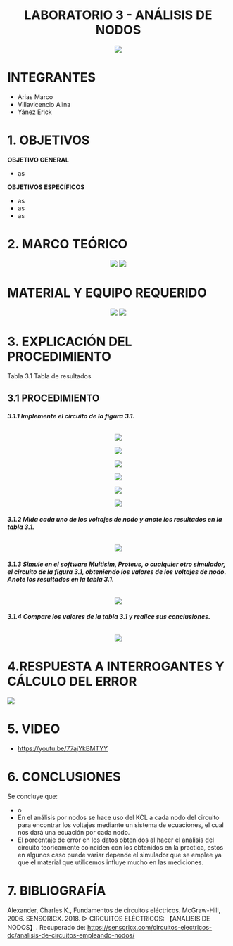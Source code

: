<div align="center">

# LABORATORIO 3 - ANÁLISIS DE NODOS

![](https://github.com/erickyanez1/IMAGENES-DEBER-1/blob/main/espe.png) 

</div>

# **INTEGRANTES**

- Arias Marco
- Villavicencio Alina
- Yánez Erick


# **1. OBJETIVOS**

**OBJETIVO GENERAL**
  - as
 
 **OBJETIVOS ESPECÍFICOS**
  - as
  - as
  - as

# **2. MARCO TEÓRICO**

<div align="center">
  
  ![](https://github.com/erickyanez1/LABORATORIO3/blob/main/IMG/MarcoTeorico_1.png)
![](https://github.com/erickyanez1/LABORATORIO3/blob/main/IMG/MarcoTeorico_2.png)
  
</div>
  
# MATERIAL Y EQUIPO REQUERIDO

<div align="center">
  
![](https://github.com/erickyanez1/LABORATORIO3/blob/main/IMG/Materiales.png)
![](https://github.com/erickyanez1/LABORATORIO3/blob/main/IMG/Tabla%20materiales.png)
 
</div>

# **3. EXPLICACIÓN DEL PROCEDIMIENTO**

Tabla 3.1 Tabla de resultados


## **3.1 PROCEDIMIENTO**

###### **3.1.1 Implemente el circuito de la figura 3.1.**

<div align="center">

![](https://github.com/erickyanez1/LABORATORIO3/blob/main/IMG/3.1.PNG)
  
![](https://github.com/erickyanez1/LABORATORIO3/blob/main/IMG/circuito.jpg) 

![](https://github.com/erickyanez1/LABORATORIO3/blob/main/IMG/cap1.PNG)

![](https://github.com/erickyanez1/LABORATORIO3/blob/main/IMG/cap2.PNG)

![](https://github.com/erickyanez1/LABORATORIO3/blob/main/IMG/cap3.PNG)

![](https://github.com/erickyanez1/LABORATORIO3/blob/main/IMG/cap4.PNG) 

 </div>

###### **3.1.2 Mida cada uno de los voltajes de nodo y anote los resultados en la tabla 3.1.**

<div align="center">

 ![](https://github.com/erickyanez1/LABORATORIO3/blob/main/IMG/Simulacion_circuito.PNG)

</div>

###### **3.1.3 Simule en el software Multisim, Proteus, o cualquier otro simulador, el circuito de la figura 3.1, obteniendo los valores de los voltajes de nodo. Anote los resultados en la tabla 3.1.**

<div align="center">

![](https://github.com/erickyanez1/LABORATORIO3/blob/main/IMG/Simulacion_circuito2.PNG)
  
</div>

###### **3.1.4 Compare los valores de la tabla 3.1 y realice sus conclusiones.**

<div align="center">

  
![](https://github.com/erickyanez1/LABORATORIO3/blob/main/IMG/cap4.PNG)
  
</div>

#  4.RESPUESTA A INTERROGANTES Y CÁLCULO DEL ERROR

![](https://github.com/erickyanez1/LABORATORIO3/blob/main/IMG/Error.png)

# **5. VIDEO**

- https://youtu.be/77ajYkBMTYY

# **6. CONCLUSIONES**

Se concluye que:

- o
- En el análisis por nodos se hace uso del KCL a cada nodo del circuito para encontrar los voltajes mediante un sistema de ecuaciones, el cual nos dará una ecuación por cada nodo.
- El porcentaje de error en los datos obtenidos al hacer el análisis del circuito teoricamente coinciden con los obtenidos  en la practica, estos en algunos caso puede variar depende el simulador que se emplee ya que el material que utilicemos influye mucho en las mediciones.

# **7. BIBLIOGRAFÍA**

Alexander, Charles K., Fundamentos de circuitos eléctricos. McGraw-Hill, 2006.
SENSORICX. 2018. ▷ CIRCUITOS ELÉCTRICOS: 【ANALISIS DE NODOS】. Recuperado de: https://sensoricx.com/circuitos-electricos-dc/analisis-de-circuitos-empleando-nodos/

